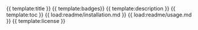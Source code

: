 {{ template:title }}
{{ template:badges}}
{{ template:description }}
{{ template:toc }}
{{ load:readme/installation.md }}
{{ load:readme/usage.md }}
{{ template:license }}
